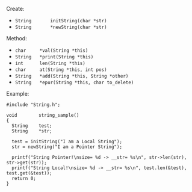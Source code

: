 Create:

- `String		initString(char *str)`
- `String		*newString(char *str)`

Method:

- `char		*val(String *this)`
- `String	*print(String *this)`
- `int		len(String *this)`
- `char		at(String *this, int pos)`
- `String	*add(String *this, String *other)`
- `String	*epur(String *this, char to_delete)`

Example:
```
#include "String.h";

void		string_sample()
{
  String	test;
  String	*str;

  test = initString("I am a Local String");
  str = newString("I am a Pointer String");

  printf("String Pointer!\nsize= %d -> __str= %s\n", str->len(str), str->get(str));
  printf("String Local!\nsize= %d -> __str= %s\n", test.len(&test), test.get(&test));
  return 0;
}
```
